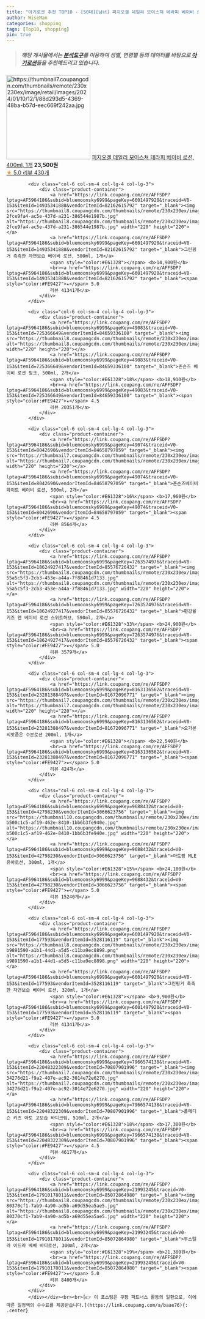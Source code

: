 ```yaml
---
title: "아기로션 추천 TOP10 - [50대][남녀] 피지오겔 데일리 모이스쳐 테라피 베이비 로션, 400ml, 1개"
author: WiseMan
categories: shopping
tags: [Top10, shopping]
pin: true
---
```


> ##### 해당 게시물에서는 [**분석도구**](https://itemscout.io/)를 이용하여 **성별**, **연령별** 등의 데이터를 바탕으로 [**아기로션**](https://link.coupang.com/a/baae76)들을 추천해드리고 있습니다.
<div class="container"><div class="row">
            <div class="col-6 col-sm-4 col-lg-4 col-lg-3">
                <div class="product-container">
                    <a href="https://link.coupang.com/re/AFFSDP?lptag=AF5964186&subid=bluemoonsky6999&pageKey=6539171735&traceid=V0-153&itemId=14552092902&vendorItemId=88330261109" target="_blank"><img src="https://thumbnail7.coupangcdn.com/thumbnails/remote/230x230ex/image/retail/images/2024/01/10/12/1/88d293d5-4369-48ba-b57d-eec669f242aa.jpg" alt="https://thumbnail7.coupangcdn.com/thumbnails/remote/230x230ex/image/retail/images/2024/01/10/12/1/88d293d5-4369-48ba-b57d-eec669f242aa.jpg" width="220" height="220"></a>
                    <a href="https://link.coupang.com/re/AFFSDP?lptag=AF5964186&subid=bluemoonsky6999&pageKey=6539171735&traceid=V0-153&itemId=14552092902&vendorItemId=88330261109" target="_blank">피지오겔 데일리 모이스쳐 테라피 베이비 로션, 400ml, 1개</a>
                    <span style="color:#E61328"></span> <b>23,500원</b>
                    <br><a href="https://link.coupang.com/re/AFFSDP?lptag=AF5964186&subid=bluemoonsky6999&pageKey=6539171735&traceid=V0-153&itemId=14552092902&vendorItemId=88330261109" target="_blank"><span style="color:#FE9427">★</span> 5.0
                    리뷰 430개</a>
                </div>
            </div>
            
            <div class="col-6 col-sm-4 col-lg-4 col-lg-3">
                <div class="product-container">
                    <a href="https://link.coupang.com/re/AFFSDP?lptag=AF5964186&subid=bluemoonsky6999&pageKey=6601497920&traceid=V0-153&itemId=14935341888&vendorItemId=82162615792" target="_blank"><img src="https://thumbnail8.coupangcdn.com/thumbnails/remote/230x230ex/image/retail/images/1580239710000930-2fce9fa4-ac5e-437d-a231-386544e1987b.jpg" alt="https://thumbnail8.coupangcdn.com/thumbnails/remote/230x230ex/image/retail/images/1580239710000930-2fce9fa4-ac5e-437d-a231-386544e1987b.jpg" width="220" height="220"></a>
                    <a href="https://link.coupang.com/re/AFFSDP?lptag=AF5964186&subid=bluemoonsky6999&pageKey=6601497920&traceid=V0-153&itemId=14935341888&vendorItemId=82162615792" target="_blank">그린핑거 촉촉한 자연보습 베이비 로션, 500ml, 1개</a>
                    <span style="color:#E61328"></span> <b>14,900원</b>
                    <br><a href="https://link.coupang.com/re/AFFSDP?lptag=AF5964186&subid=bluemoonsky6999&pageKey=6601497920&traceid=V0-153&itemId=14935341888&vendorItemId=82162615792" target="_blank"><span style="color:#FE9427">★</span> 5.0
                    리뷰 41341개</a>
                </div>
            </div>
            
            <div class="col-6 col-sm-4 col-lg-4 col-lg-3">
                <div class="product-container">
                    <a href="https://link.coupang.com/re/AFFSDP?lptag=AF5964186&subid=bluemoonsky6999&pageKey=49083&traceid=V0-153&itemId=725366649&vendorItemId=84659336100" target="_blank"><img src="https://thumbnail8.coupangcdn.com/thumbnails/remote/230x230ex/image/vendor_inventory/2336/7e68f7c5445ecfdc6b3a13569b1cacaf3e98f3ed394e1ceee1e3d3166f82.jpg" alt="https://thumbnail8.coupangcdn.com/thumbnails/remote/230x230ex/image/vendor_inventory/2336/7e68f7c5445ecfdc6b3a13569b1cacaf3e98f3ed394e1ceee1e3d3166f82.jpg" width="220" height="220"></a>
                    <a href="https://link.coupang.com/re/AFFSDP?lptag=AF5964186&subid=bluemoonsky6999&pageKey=49083&traceid=V0-153&itemId=725366649&vendorItemId=84659336100" target="_blank">존슨즈 베이비 로션 핑크, 500ml, 2개</a>
                    <span style="color:#E61328">18%</span> <b>18,910원</b>
                    <br><a href="https://link.coupang.com/re/AFFSDP?lptag=AF5964186&subid=bluemoonsky6999&pageKey=49083&traceid=V0-153&itemId=725366649&vendorItemId=84659336100" target="_blank"><span style="color:#FE9427">★</span> 4.5
                    리뷰 20351개</a>
                </div>
            </div>
            
            <div class="col-6 col-sm-4 col-lg-4 col-lg-3">
                <div class="product-container">
                    <a href="https://link.coupang.com/re/AFFSDP?lptag=AF5964186&subid=bluemoonsky6999&pageKey=49074&traceid=V0-153&itemId=8042690&vendorItemId=84658797059" target="_blank"><img src="https://thumbnail7.coupangcdn.com/thumbnails/remote/230x230ex/image/vendor_inventory/3aeb/eb947b0376a46a08cfdf0e604b67c4e90b74ee7b3bd2c945f0c92b1bdd03.jpg" alt="https://thumbnail7.coupangcdn.com/thumbnails/remote/230x230ex/image/vendor_inventory/3aeb/eb947b0376a46a08cfdf0e604b67c4e90b74ee7b3bd2c945f0c92b1bdd03.jpg" width="220" height="220"></a>
                    <a href="https://link.coupang.com/re/AFFSDP?lptag=AF5964186&subid=bluemoonsky6999&pageKey=49074&traceid=V0-153&itemId=8042690&vendorItemId=84658797059" target="_blank">존슨즈베이비 화이트 베이비 로션, 500ml, 2개</a>
                    <span style="color:#E61328">16%</span> <b>17,960원</b>
                    <br><a href="https://link.coupang.com/re/AFFSDP?lptag=AF5964186&subid=bluemoonsky6999&pageKey=49074&traceid=V0-153&itemId=8042690&vendorItemId=84658797059" target="_blank"><span style="color:#FE9427">★</span> 4.5
                    리뷰 8564개</a>
                </div>
            </div>
            
            <div class="col-6 col-sm-4 col-lg-4 col-lg-3">
                <div class="product-container">
                    <a href="https://link.coupang.com/re/AFFSDP?lptag=AF5964186&subid=bluemoonsky6999&pageKey=7263574976&traceid=V0-153&itemId=18624927417&vendorItemId=85576726432" target="_blank"><img src="https://thumbnail8.coupangcdn.com/thumbnails/remote/230x230ex/image/retail/images/3502065333163685-55a5c5f3-2cb3-453e-a44a-7f88461d7133.jpg" alt="https://thumbnail8.coupangcdn.com/thumbnails/remote/230x230ex/image/retail/images/3502065333163685-55a5c5f3-2cb3-453e-a44a-7f88461d7133.jpg" width="220" height="220"></a>
                    <a href="https://link.coupang.com/re/AFFSDP?lptag=AF5964186&subid=bluemoonsky6999&pageKey=7263574976&traceid=V0-153&itemId=18624927417&vendorItemId=85576726432" target="_blank">편강율 키즈 앤 베이비 로션 스위트허브, 590ml, 2개</a>
                    <span style="color:#E61328">33%</span> <b>24,900원</b>
                    <br><a href="https://link.coupang.com/re/AFFSDP?lptag=AF5964186&subid=bluemoonsky6999&pageKey=7263574976&traceid=V0-153&itemId=18624927417&vendorItemId=85576726432" target="_blank"><span style="color:#FE9427">★</span> 5.0
                    리뷰 3579개</a>
                </div>
            </div>
            
            <div class="col-6 col-sm-4 col-lg-4 col-lg-3">
                <div class="product-container">
                    <a href="https://link.coupang.com/re/AFFSDP?lptag=AF5964186&subid=bluemoonsky6999&pageKey=8163136562&traceid=V0-153&itemId=23281388497&vendorItemId=81672096771" target="_blank"><img src="https://thumbnail7.coupangcdn.com/thumbnails/remote/230x230ex/image/vendor_inventory/c3b0/4cf9c0d36cd4c1dc87ae15a8ef71c638de02c846096f7f0206770eb1b921.jpg" alt="https://thumbnail7.coupangcdn.com/thumbnails/remote/230x230ex/image/vendor_inventory/c3b0/4cf9c0d36cd4c1dc87ae15a8ef71c638de02c846096f7f0206770eb1b921.jpg" width="220" height="220"></a>
                    <a href="https://link.coupang.com/re/AFFSDP?lptag=AF5964186&subid=bluemoonsky6999&pageKey=8163136562&traceid=V0-153&itemId=23281388497&vendorItemId=81672096771" target="_blank">오가본 씨앗품은 수분로션 200ml, 1개</a>
                    <span style="color:#E61328"></span> <b>22,540원</b>
                    <br><a href="https://link.coupang.com/re/AFFSDP?lptag=AF5964186&subid=bluemoonsky6999&pageKey=8163136562&traceid=V0-153&itemId=23281388497&vendorItemId=81672096771" target="_blank"><span style="color:#FE9427">★</span> 5.0
                    리뷰 424개</a>
                </div>
            </div>
            
            <div class="col-6 col-sm-4 col-lg-4 col-lg-3">
                <div class="product-container">
                    <a href="https://link.coupang.com/re/AFFSDP?lptag=AF5964186&subid=bluemoonsky6999&pageKey=9688432&traceid=V0-153&itemId=42798230&vendorItemId=3066623756" target="_blank"><img src="https://thumbnail10.coupangcdn.com/thumbnails/remote/230x230ex/image/retail/images/2533239866606246-b500c1c5-af19-462e-8410-1bb6b3fe940e.jpg" alt="https://thumbnail10.coupangcdn.com/thumbnails/remote/230x230ex/image/retail/images/2533239866606246-b500c1c5-af19-462e-8410-1bb6b3fe940e.jpg" width="220" height="220"></a>
                    <a href="https://link.coupang.com/re/AFFSDP?lptag=AF5964186&subid=bluemoonsky6999&pageKey=9688432&traceid=V0-153&itemId=42798230&vendorItemId=3066623756" target="_blank">아토팜 MLE 유아로션, 300ml, 1개</a>
                    <span style="color:#E61328">15%</span> <b>24,100원</b>
                    <br><a href="https://link.coupang.com/re/AFFSDP?lptag=AF5964186&subid=bluemoonsky6999&pageKey=9688432&traceid=V0-153&itemId=42798230&vendorItemId=3066623756" target="_blank"><span style="color:#FE9427">★</span> 5.0
                    리뷰 15240개</a>
                </div>
            </div>
            
            <div class="col-6 col-sm-4 col-lg-4 col-lg-3">
                <div class="product-container">
                    <a href="https://link.coupang.com/re/AFFSDP?lptag=AF5964186&subid=bluemoonsky6999&pageKey=6601497920&traceid=V0-153&itemId=177593&vendorItemId=3528116119" target="_blank"><img src="https://thumbnail8.coupangcdn.com/thumbnails/remote/230x230ex/image/retail/images/2265485195669123-b9891590-a1b1-44d1-a5d5-c11ba9ec8898.png" alt="https://thumbnail8.coupangcdn.com/thumbnails/remote/230x230ex/image/retail/images/2265485195669123-b9891590-a1b1-44d1-a5d5-c11ba9ec8898.png" width="220" height="220"></a>
                    <a href="https://link.coupang.com/re/AFFSDP?lptag=AF5964186&subid=bluemoonsky6999&pageKey=6601497920&traceid=V0-153&itemId=177593&vendorItemId=3528116119" target="_blank">그린핑거 촉촉한 자연보습 베이비 로션, 320ml, 1개</a>
                    <span style="color:#E61328"></span> <b>9,900원</b>
                    <br><a href="https://link.coupang.com/re/AFFSDP?lptag=AF5964186&subid=bluemoonsky6999&pageKey=6601497920&traceid=V0-153&itemId=177593&vendorItemId=3528116119" target="_blank"><span style="color:#FE9427">★</span> 5.0
                    리뷰 41341개</a>
                </div>
            </div>
            
            <div class="col-6 col-sm-4 col-lg-4 col-lg-3">
                <div class="product-container">
                    <a href="https://link.coupang.com/re/AFFSDP?lptag=AF5964186&subid=bluemoonsky6999&pageKey=7966574138&traceid=V0-153&itemId=22048322309&vendorItemId=70807901996" target="_blank"><img src="https://thumbnail7.coupangcdn.com/thumbnails/remote/230x230ex/image/retail/images/394001838088430-34276d21-f9a2-407e-ac92-3014e72e6270.jpg" alt="https://thumbnail7.coupangcdn.com/thumbnails/remote/230x230ex/image/retail/images/394001838088430-34276d21-f9a2-407e-ac92-3014e72e6270.jpg" width="220" height="220"></a>
                    <a href="https://link.coupang.com/re/AFFSDP?lptag=AF5964186&subid=bluemoonsky6999&pageKey=7966574138&traceid=V0-153&itemId=22048322309&vendorItemId=70807901996" target="_blank">폴메디슨 키즈 아토 고보습 바디크림, 510ml, 2개</a>
                    <span style="color:#E61328">18%</span> <b>17,300원</b>
                    <br><a href="https://link.coupang.com/re/AFFSDP?lptag=AF5964186&subid=bluemoonsky6999&pageKey=7966574138&traceid=V0-153&itemId=22048322309&vendorItemId=70807901996" target="_blank"><span style="color:#FE9427">★</span> 4.5
                    리뷰 4617개</a>
                </div>
            </div>
            
            <div class="col-6 col-sm-4 col-lg-4 col-lg-3">
                <div class="product-container">
                    <a href="https://link.coupang.com/re/AFFSDP?lptag=AF5964186&subid=bluemoonsky6999&pageKey=21993245&traceid=V0-153&itemId=17910178011&vendorItemId=85072864980" target="_blank"><img src="https://thumbnail8.coupangcdn.com/thumbnails/remote/230x230ex/image/retail/images/1674834836697257-80370cf1-7ab9-4a90-ad5b-a69d55ea5ae5.jpg" alt="https://thumbnail8.coupangcdn.com/thumbnails/remote/230x230ex/image/retail/images/1674834836697257-80370cf1-7ab9-4a90-ad5b-a69d55ea5ae5.jpg" width="220" height="220"></a>
                    <a href="https://link.coupang.com/re/AFFSDP?lptag=AF5964186&subid=bluemoonsky6999&pageKey=21993245&traceid=V0-153&itemId=17910178011&vendorItemId=85072864980" target="_blank">무스텔라 이드라 베베 바디로션, 300ml, 2개</a>
                    <span style="color:#E61328">19%</span> <b>21,380원</b>
                    <br><a href="https://link.coupang.com/re/AFFSDP?lptag=AF5964186&subid=bluemoonsky6999&pageKey=21993245&traceid=V0-153&itemId=17910178011&vendorItemId=85072864980" target="_blank"><span style="color:#FE9427">★</span> 5.0
                    리뷰 8400개</a>
                </div>
            </div>
            </div></div><br><br>[👉 이 포스팅은 쿠팡 파트너스 활동의 일환으로, 이에 따른 일정액의 수수료를 제공받습니다.](https://link.coupang.com/a/baae76){: .center}